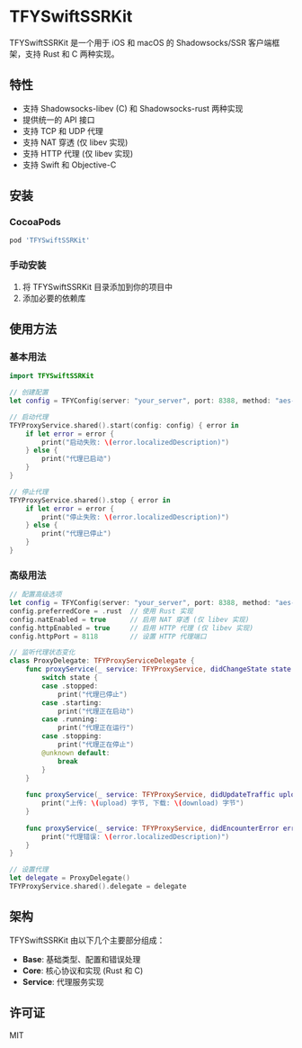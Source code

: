 # TFYSwiftSSRKit

TFYSwiftSSRKit 是一个用于 iOS 和 macOS 的 Shadowsocks/SSR 客户端框架，支持 Rust 和 C 两种实现。

## 特性

- 支持 Shadowsocks-libev (C) 和 Shadowsocks-rust 两种实现
- 提供统一的 API 接口
- 支持 TCP 和 UDP 代理
- 支持 NAT 穿透 (仅 libev 实现)
- 支持 HTTP 代理 (仅 libev 实现)
- 支持 Swift 和 Objective-C

## 安装

### CocoaPods

```ruby
pod 'TFYSwiftSSRKit'
```

### 手动安装

1. 将 TFYSwiftSSRKit 目录添加到你的项目中
2. 添加必要的依赖库

## 使用方法

### 基本用法

```swift
import TFYSwiftSSRKit

// 创建配置
let config = TFYConfig(server: "your_server", port: 8388, method: "aes-256-gcm", password: "your_password")

// 启动代理
TFYProxyService.shared().start(config: config) { error in
    if let error = error {
        print("启动失败: \(error.localizedDescription)")
    } else {
        print("代理已启动")
    }
}

// 停止代理
TFYProxyService.shared().stop { error in
    if let error = error {
        print("停止失败: \(error.localizedDescription)")
    } else {
        print("代理已停止")
    }
}
```

### 高级用法

```swift
// 配置高级选项
let config = TFYConfig(server: "your_server", port: 8388, method: "aes-256-gcm", password: "your_password")
config.preferredCore = .rust  // 使用 Rust 实现
config.natEnabled = true      // 启用 NAT 穿透 (仅 libev 实现)
config.httpEnabled = true     // 启用 HTTP 代理 (仅 libev 实现)
config.httpPort = 8118        // 设置 HTTP 代理端口

// 监听代理状态变化
class ProxyDelegate: TFYProxyServiceDelegate {
    func proxyService(_ service: TFYProxyService, didChangeState state: TFYProxyState) {
        switch state {
        case .stopped:
            print("代理已停止")
        case .starting:
            print("代理正在启动")
        case .running:
            print("代理正在运行")
        case .stopping:
            print("代理正在停止")
        @unknown default:
            break
        }
    }
    
    func proxyService(_ service: TFYProxyService, didUpdateTraffic upload: UInt64, download: UInt64) {
        print("上传: \(upload) 字节, 下载: \(download) 字节")
    }
    
    func proxyService(_ service: TFYProxyService, didEncounterError error: Error) {
        print("代理错误: \(error.localizedDescription)")
    }
}

// 设置代理
let delegate = ProxyDelegate()
TFYProxyService.shared().delegate = delegate
```

## 架构

TFYSwiftSSRKit 由以下几个主要部分组成：

- **Base**: 基础类型、配置和错误处理
- **Core**: 核心协议和实现 (Rust 和 C)
- **Service**: 代理服务实现

## 许可证

MIT